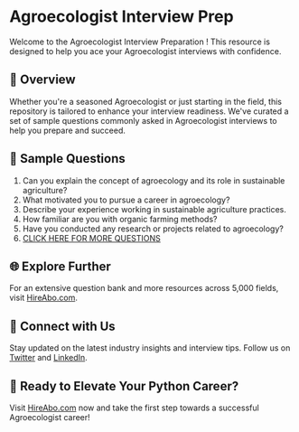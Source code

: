 # Agroecologist Interview Prep

Welcome to the Agroecologist Interview Preparation ! This resource is designed to help you ace your Agroecologist interviews with confidence.

## 🚀 Overview

Whether you're a seasoned Agroecologist or just starting in the field, this repository is tailored to enhance your interview readiness. We've curated a set of sample questions commonly asked in Agroecologist interviews to help you prepare and succeed.

## 📝 Sample Questions

1. Can you explain the concept of agroecology and its role in sustainable agriculture?
2. What motivated you to pursue a career in agroecology?
3. Describe your experience working in sustainable agriculture practices.
4. How familiar are you with organic farming methods?
5. Have you conducted any research or projects related to agroecology?
6. [CLICK HERE FOR MORE QUESTIONS](https://hireabo.com/job/10_4_5/Agroecologist)

## 🌐 Explore Further

For an extensive question bank and more resources across 5,000 fields, visit [HireAbo.com](https://www.hireabo.com).

## 📱 Connect with Us

Stay updated on the latest industry insights and interview tips. Follow us on [Twitter](https://twitter.com/hireabo) and [LinkedIn](https://www.linkedin.com/in/hire-abo-3609972a8/).

## 🚀 Ready to Elevate Your Python Career?

Visit [HireAbo.com](https://www.hireabo.com) now and take the first step towards a successful Agroecologist career!